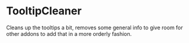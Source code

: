# TooltipCleaner
Cleans up the tooltips a bit, removes some general info to give room for other addons to add that in a more orderly fashion.
